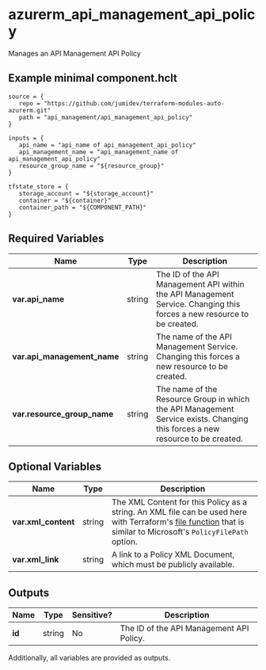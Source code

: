 # azurerm_api_management_api_policy

Manages an API Management API Policy

## Example minimal component.hclt

```hcl
source = {
   repo = "https://github.com/jumidev/terraform-modules-auto-azurerm.git" 
   path = "api_management/api_management_api_policy" 
}

inputs = {
   api_name = "api_name of api_management_api_policy" 
   api_management_name = "api_management_name of api_management_api_policy" 
   resource_group_name = "${resource_group}" 
}

tfstate_store = {
   storage_account = "${storage_account}" 
   container = "${container}" 
   container_path = "${COMPONENT_PATH}" 
}

```

## Required Variables

| Name | Type |  Description |
| ---- | --------- |  ----------- |
| **var.api_name** | string |  The ID of the API Management API within the API Management Service. Changing this forces a new resource to be created. | 
| **var.api_management_name** | string |  The name of the API Management Service. Changing this forces a new resource to be created. | 
| **var.resource_group_name** | string |  The name of the Resource Group in which the API Management Service exists. Changing this forces a new resource to be created. | 

## Optional Variables

| Name | Type |  Description |
| ---- | --------- |  ----------- |
| **var.xml_content** | string |  The XML Content for this Policy as a string. An XML file can be used here with Terraform's [file function](https://www.terraform.io/docs/configuration/functions/file.html) that is similar to Microsoft's `PolicyFilePath` option. | 
| **var.xml_link** | string |  A link to a Policy XML Document, which must be publicly available. | 



## Outputs

| Name | Type | Sensitive? | Description |
| ---- | ---- | --------- | --------- |
| **id** | string | No  | The ID of the API Management API Policy. | 

Additionally, all variables are provided as outputs.
